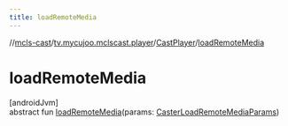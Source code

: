 ```yaml
---
title: loadRemoteMedia
---
```

//[mcls-cast](../../../index.html)/[tv.mycujoo.mclscast.player](../index.html)/[CastPlayer](index.html)/[loadRemoteMedia](load-remote-media.html)



# loadRemoteMedia



[androidJvm]\
abstract fun [loadRemoteMedia](load-remote-media.html)(params: [CasterLoadRemoteMediaParams](../../tv.mycujoo.mclscast.model/-caster-load-remote-media-params/index.html))




